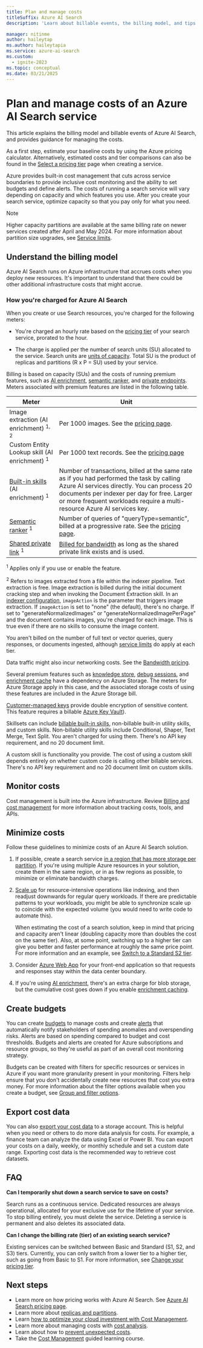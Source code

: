 ```yaml
---
title: Plan and manage costs
titleSuffix: Azure AI Search
description: 'Learn about billable events, the billing model, and tips for cost control when running an Azure AI Search service.'

manager: nitinme
author: haileytap
ms.author: haileytapia
ms.service: azure-ai-search
ms.custom:
  - ignite-2023
ms.topic: conceptual
ms.date: 03/21/2025
---
```


# Plan and manage costs of an Azure AI Search service

This article explains the billing model and billable events of Azure AI Search, and provides guidance for managing the costs.

As a first step, estimate your baseline costs by using the Azure pricing calculator. Alternatively, estimated costs and tier comparisons can also be found in the [Select a pricing tier](search-create-service-portal.md#choose-a-tier) page when creating a service.

Azure provides built-in cost management that cuts across service boundaries to provide inclusive cost monitoring and the ability to set budgets and define alerts. The costs of running a search service will vary depending on capacity and which features you use. After you create your search service, optimize capacity so that you pay only for what you need. 

> [!NOTE]
> Higher capacity partitions are available at the same billing rate on newer services created after April and May 2024. For more information about partition size upgrades, see [Service limits](search-limits-quotas-capacity.md#service-limits).

<a name="billable-events"></a>

## Understand the billing model

Azure AI Search runs on Azure infrastructure that accrues costs when you deploy new resources. It's important to understand that there could be other additional infrastructure costs that might accrue.

### How you're charged for Azure AI Search

When you create or use Search resources, you're charged for the following meters:

+ You're charged an hourly rate based on the [pricing tier](search-sku-tier.md) of your search service, prorated to the hour.

+ The charge is applied per the number of search units (SU) allocated to the service. Search units are [units of capacity](search-capacity-planning.md). Total SU is the product of replicas and partitions (R x P = SU) used by your service.

Billing is based on capacity (SUs) and the costs of running premium features, such as [AI enrichment](cognitive-search-concept-intro.md), [semantic ranker](semantic-search-overview.md), and [private endpoints](service-create-private-endpoint.md). Meters associated with premium features are listed in the following table.

| Meter | Unit |
|-------|------|
| Image extraction (AI enrichment) <sup>1, 2</sup> | Per 1000 images. See the [pricing page](https://azure.microsoft.com/pricing/details/search/#pricing). |
| Custom Entity Lookup skill (AI enrichment) <sup>1</sup> | Per 1000 text records. See the [pricing page](https://azure.microsoft.com/pricing/details/search/#pricing) |
| [Built-in skills](cognitive-search-predefined-skills.md)  (AI enrichment) <sup>1</sup> | Number of transactions, billed at the same rate as if you had performed the task by calling Azure AI services directly. You can process 20 documents per indexer per day for free. Larger or more frequent workloads require a multi-resource Azure AI services key. |
| [Semantic ranker](semantic-search-overview.md) <sup>1</sup> | Number of queries of "queryType=semantic", billed at a progressive rate. See the [pricing page](https://azure.microsoft.com/pricing/details/search/#pricing). |
| [Shared private link](search-indexer-howto-access-private.md) <sup>1</sup> | [Billed for bandwidth](https://azure.microsoft.com/pricing/details/private-link/) as long as the shared private link exists and is used. |

<sup>1</sup> Applies only if you use or enable the feature.

<sup>2</sup> Refers to images extracted from a file within the indexer pipeline. Text extraction is free. Image extraction is billed during the initial document cracking step and when invoking the Document Extraction skill. In an [indexer configuration](/rest/api/searchservice/indexers/create#indexer-parameters), `imageAction` is the parameter that triggers image extraction. If `imageAction` is set to "none" (the default), there's no charge. If set to "generateNormalizedImages" or "generateNormalizedImagePerPage" and the document contains images, you're charged for each image. This is true even if there are no skills to consume the image content.

You aren't billed on the number of full text or vector queries, query responses, or documents ingested, although [service limits](search-limits-quotas-capacity.md) do apply at each tier.

Data traffic might also incur networking costs. See the [Bandwidth pricing](https://azure.microsoft.com/pricing/details/bandwidth/).

Several premium features such as [knowledge store](knowledge-store-concept-intro.md), [debug sessions](cognitive-search-debug-session.md), and [enrichment cache](cognitive-search-incremental-indexing-conceptual.md) have a dependency on Azure Storage. The meters for Azure Storage apply in this case, and the associated storage costs of using these features are included in the Azure Storage bill.

[Customer-managed keys](search-security-manage-encryption-keys.md) provide double encryption of sensitive content. This feature requires a billable [Azure Key Vault](https://azure.microsoft.com/pricing/details/key-vault/)).

Skillsets can include [billable built-in skills](cognitive-search-predefined-skills.md), non-billable built-in utility skills, and custom skills. Non-billable utility skills include Conditional, Shaper, Text Merge, Text Split. You aren't charged for using them. There's no API key requirement, and no 20 document limit. 

A custom skill is functionality you provide. The cost of using a custom skill depends entirely on whether custom code is calling other billable services.  There's no API key requirement and no 20 document limit on custom skills.

## Monitor costs

Cost management is built into the Azure infrastructure. Review [Billing and cost management](/azure/cost-management-billing/cost-management-billing-overview) for more information about tracking costs, tools, and APIs.

## Minimize costs

Follow these guidelines to minimize costs of an Azure AI Search solution.

1. If possible, create a search service [in a region that has more storage per partition](search-limits-quotas-capacity.md#service-limits). If you're using multiple Azure resources in your solution, create them in the same region, or in as few regions as possible, to minimize or eliminate bandwidth charges.

1. [Scale up](search-capacity-planning.md) for resource-intensive operations like indexing, and then readjust downwards for regular query workloads. If there are predictable patterns to your workloads, you might be able to synchronize scale up to coincide with the expected volume (you would need to write code to automate this).

   When estimating the cost of a search solution, keep in mind that pricing and capacity aren't linear (doubling capacity more than doubles the cost on the same tier). Also, at some point, switching up to a higher tier can give you better and faster performance at roughly the same price point. For more information and an example, see [Switch to a Standard S2 tier](search-performance-tips.md#tip-switch-to-a-standard-s2-tier).

1. Consider [Azure Web App](/azure/app-service/overview) for your front-end application so that requests and responses stay within the data center boundary.

1. If you're using [AI enrichment](cognitive-search-concept-intro.md), there's an extra charge for blob storage, but the cumulative cost goes down if you enable [enrichment caching](cognitive-search-incremental-indexing-conceptual.md).

## Create budgets

You can create [budgets](/azure/cost-management-billing/costs/tutorial-acm-create-budgets?WT.mc_id=costmanagementcontent_docsacmhorizontal_-inproduct-learn) to manage costs and create [alerts](/azure/cost-management-billing/costs/cost-mgt-alerts-monitor-usage-spending?WT.mc_id=costmanagementcontent_docsacmhorizontal_-inproduct-learn) that automatically notify stakeholders of spending anomalies and overspending risks. Alerts are based on spending compared to budget and cost thresholds. Budgets and alerts are created for Azure subscriptions and resource groups, so they're useful as part of an overall cost monitoring strategy. 

Budgets can be created with filters for specific resources or services in Azure if you want more granularity present in your monitoring. Filters help ensure that you don't accidentally create new resources that cost you extra money. For more information about the filter options available when you create a budget, see [Group and filter options](/azure/cost-management-billing/costs/group-filter?WT.mc_id=costmanagementcontent_docsacmhorizontal_-inproduct-learn).

## Export cost data

You can also [export your cost data](/azure/cost-management-billing/costs/tutorial-export-acm-data?WT.mc_id=costmanagementcontent_docsacmhorizontal_-inproduct-learn) to a storage account. This is helpful when you need or others to do more data analysis for costs. For example, a finance team can analyze the data using Excel or Power BI. You can export your costs on a daily, weekly, or monthly schedule and set a custom date range. Exporting cost data is the recommended way to retrieve cost datasets.

## FAQ

**Can I temporarily shut down a search service to save on costs?**

Search runs as a continuous service. Dedicated resources are always operational, allocated for your exclusive use for the lifetime of your service. To stop billing entirely, you must delete the service. Deleting a service is permanent and also deletes its associated data.

**Can I change the billing rate (tier) of an existing search service?**

Existing services can be switched between Basic and Standard (S1, S2, and S3) tiers. Currently, you can only switch from a lower tier to a higher tier, such as going from Basic to S1. For more information, see [Change your pricing tier](search-capacity-planning.md#change-your-pricing-tier).

## Next steps

+ Learn more on how pricing works with Azure AI Search. See [Azure AI Search pricing page](https://azure.microsoft.com/pricing/details/search/).
+ Learn more about [replicas and partitions](search-sku-tier.md).
+ Learn [how to optimize your cloud investment with Cost Management](/azure/cost-management-billing/costs/cost-mgt-best-practices?WT.mc_id=costmanagementcontent_docsacmhorizontal_-inproduct-learn).
+ Learn more about managing costs with [cost analysis](/azure/cost-management-billing/costs/quick-acm-cost-analysis?WT.mc_id=costmanagementcontent_docsacmhorizontal_-inproduct-learn).
+ Learn about how to [prevent unexpected costs](/azure/cost-management-billing/cost-management-billing-overview?WT.mc_id=costmanagementcontent_docsacmhorizontal_-inproduct-learn).
+ Take the [Cost Management](/training/paths/control-spending-manage-bills?WT.mc_id=costmanagementcontent_docsacmhorizontal_-inproduct-learn) guided learning course.
